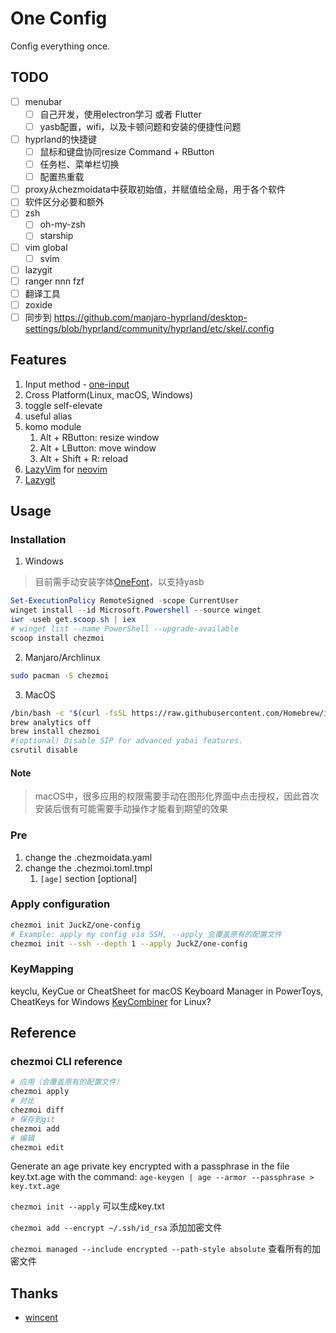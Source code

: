 # One Config

Config everything once.

## TODO

- [ ] menubar
  - [ ] 自己开发，使用electron学习 或者 Flutter
  - [ ] yasb配置，wifi，以及卡顿问题和安装的便捷性问题
- [ ] hyprland的快捷键
  - [ ] 鼠标和键盘协同resize Command + RButton
  - [ ] 任务栏、菜单栏切换
  - [ ] 配置热重载
- [ ] proxy从chezmoidata中获取初始值，并赋值给全局，用于各个软件
- [ ] 软件区分必要和额外
- [ ] zsh
  - [ ] oh-my-zsh
  - [ ] starship
- [ ] vim global
  - [ ] svim
- [ ] lazygit
- [ ] ranger nnn fzf
- [ ] 翻译工具
- [ ] zoxide
- [ ] 同步到 https://github.com/manjaro-hyprland/desktop-settings/blob/hyprland/community/hyprland/etc/skel/.config

## Features

1. Input method - [one-input](https://github.com/JuckZ/one-input)
2. Cross Platform(Linux, macOS, Windows)
3. toggle self-elevate
4. useful alias
5. komo module
   1. Alt + RButton: resize window
   2. Alt + LButton: move window
   3. Alt + Shift + R: reload
6. [LazyVim](https://www.lazyvim.org/) for [neovim](https://neovim.io/)
7. [Lazygit](https://github.com/jesseduffield/lazygit)

## Usage

### Installation

1. Windows

> 目前需手动安装字体[OneFont](https://github.com/JuckZ/one-font)，以支持yasb

```powershell
Set-ExecutionPolicy RemoteSigned -scope CurrentUser
winget install --id Microsoft.Powershell --source winget
iwr -useb get.scoop.sh | iex
# winget list --name PowerShell --upgrade-available
scoop install chezmoi
```

2. Manjaro/Archlinux

```sh
sudo pacman -S chezmoi
```

3. MacOS

```sh
/bin/bash -c "$(curl -fsSL https://raw.githubusercontent.com/Homebrew/install/HEAD/install.sh)"
brew analytics off
brew install chezmoi
#(optional) Disable SIP for advanced yabai features.
csrutil disable
```

#### Note

> macOS中，很多应用的权限需要手动在图形化界面中点击授权，因此首次安装后很有可能需要手动操作才能看到期望的效果

### Pre

1. change the .chezmoidata.yaml
2. change the .chezmoi.toml.tmpl
   1. `[age]` section [optional]

### Apply configuration

```bash
chezmoi init JuckZ/one-config
# Example: apply my config via SSH, --apply 会覆盖原有的配置文件
chezmoi init --ssh --depth 1 --apply JuckZ/one-config
```

### KeyMapping

keyclu, KeyCue or CheatSheet for macOS
Keyboard Manager in PowerToys, CheatKeys for Windows
[KeyCombiner](https://keycombiner.com/) for Linux?

## Reference

### chezmoi CLI reference

```sh
# 应用（会覆盖原有的配置文件）
chezmoi apply
# 对比
chezmoi diff
# 保存到git
chezmoi add 
# 编辑
chezmoi edit
```

Generate an age private key encrypted with a passphrase in the file key.txt.age with the command:
`age-keygen | age --armor --passphrase > key.txt.age`

`chezmoi init --apply` 可以生成key.txt

`chezmoi add --encrypt ~/.ssh/id_rsa` 添加加密文件

`chezmoi managed --include encrypted --path-style absolute` 查看所有的加密文件

## Thanks

- [wincent](https://github.com/wincent/wincent)